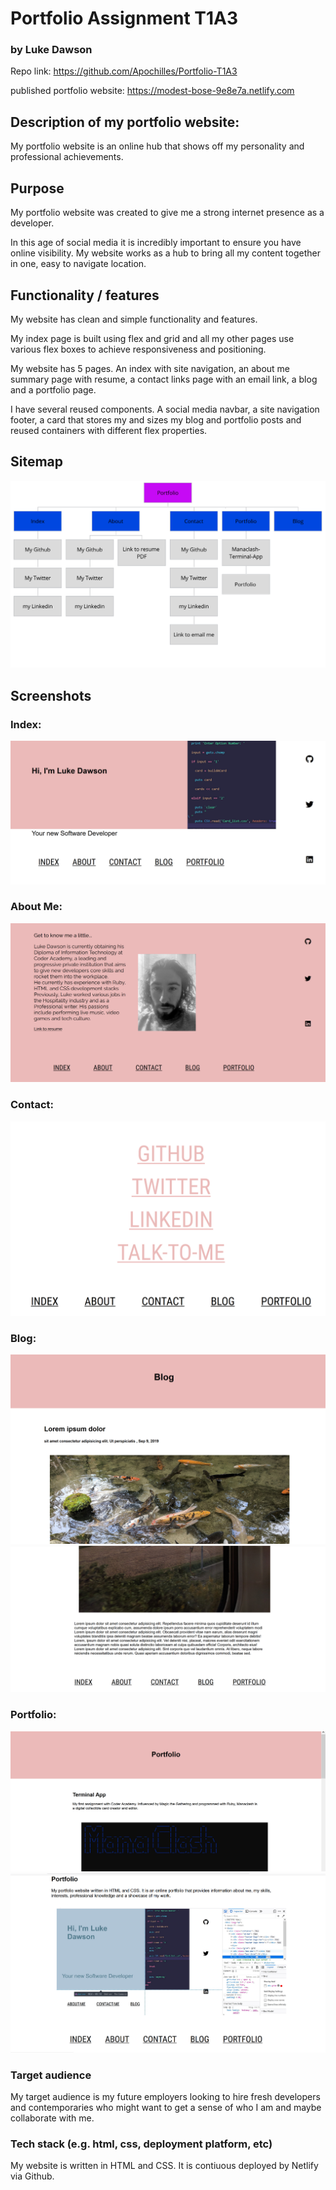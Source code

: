   # Portfolio Assignment T1A3
### by Luke Dawson 
Repo link: https://github.com/Apochilles/Portfolio-T1A3

published portfolio website: https://modest-bose-9e8e7a.netlify.com

##  Description of my portfolio website:
My portfolio website is an online hub that shows off my personality and professional achievements. 
  
## Purpose
My portfolio website was created to give me a strong internet presence as a developer. 
 
In this age of social media it is incredibly important to ensure you have online visibility. My website works as a hub to bring all my content together in one, easy to navigate location. 

 ## Functionality / features
 My website has clean and simple functionality and features.
 
My index page is built using flex and grid and all my other pages use various flex boxes to achieve responsiveness and positioning. 
 
My website has 5 pages. An index with site navigation, an about me summary page with resume, a contact links page with an email link, a blog and a portfolio page. 
 
I have several reused components. A social media navbar, a site navigation footer, a card that stores my and sizes my blog and portfolio posts and reused containers with different flex properties.


 ##  Sitemap
![alt text](Sitemap.png "Title")
 ## Screenshots
 ### Index:
![alt text](index.png "Title")
### About Me:
![alt text](About-me.png "Title")
### Contact:
![alt text](Contact.png "Title")
### Blog:
![alt text](Blog-1.png "Title")
![alt text](Blog-2.png "Title")
### Portfolio:
![alt text](Portfolio-1.png "Title")
![alt text](Portfolio-2.png "Title")


### Target audience
My target audience is my future employers looking to hire fresh developers and contemporaries who might want to get a sense of who I am and maybe collaborate with me.

### Tech stack (e.g. html, css, deployment platform, etc)

My website is written in HTML and CSS. It is contiuous deployed by Netlify via Github. 
